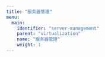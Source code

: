 ```yaml
---
title: "服务器管理"
menu:
  main:
    identifier: "server-management"
    parent: "virtualization"
    name: "服务器管理"
    weight: 1
---
```

